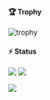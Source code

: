 #### 🏆 Trophy
<img alt="trophy" src="https://github-profile-trophy.vercel.app/?username=kaito5757" />

#### ⚡️ Status
<p>
  <img src="http://github-profile-summary-cards.vercel.app/api/cards/repos-per-language?username=kaito5757&theme=default" />
  <img src="http://github-profile-summary-cards.vercel.app/api/cards/productive-time?username=kaito5757&theme=default&utcOffset=+9.00" />
</p>
<p>
  <img src="https://github-profile-summary-cards.vercel.app/api/cards/profile-details?username=kaito5757&theme=default" />
</p>
